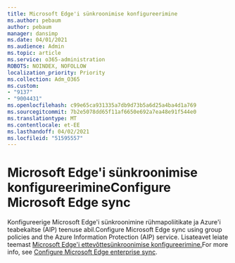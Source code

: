 ```yaml
---
title: Microsoft Edge'i sünkroonimise konfigureerimine
ms.author: pebaum
author: pebaum
manager: dansimp
ms.date: 04/01/2021
ms.audience: Admin
ms.topic: article
ms.service: o365-administration
ROBOTS: NOINDEX, NOFOLLOW
localization_priority: Priority
ms.collection: Adm_O365
ms.custom:
- "9137"
- "9004431"
ms.openlocfilehash: c99e65ca931335a7db9d73b5a6d25a4ba4d1a769
ms.sourcegitcommit: 7b2e5078dd65f11af6650e692a7ea48e91f544e0
ms.translationtype: MT
ms.contentlocale: et-EE
ms.lasthandoff: 04/02/2021
ms.locfileid: "51595557"
---
```

# <a name="configure-microsoft-edge-sync"></a><span data-ttu-id="7b7d5-102">Microsoft Edge'i sünkroonimise konfigureerimine</span><span class="sxs-lookup"><span data-stu-id="7b7d5-102">Configure Microsoft Edge sync</span></span>

<span data-ttu-id="7b7d5-103">Konfigureerige Microsoft Edge'i sünkroonimine rühmapoliitikate ja Azure'i teabekaitse (AIP) teenuse abil.</span><span class="sxs-lookup"><span data-stu-id="7b7d5-103">Configure Microsoft Edge sync using group policies and the Azure Information Protection (AIP) service.</span></span> <span data-ttu-id="7b7d5-104">Lisateavet leiate teemast [Microsoft Edge'i ettevõttesünkroonimise konfigureerimine.](https://docs.microsoft.com/deployedge/microsoft-edge-enterprise-sync)</span><span class="sxs-lookup"><span data-stu-id="7b7d5-104">For more info, see [Configure Microsoft Edge enterprise sync](https://docs.microsoft.com/deployedge/microsoft-edge-enterprise-sync).</span></span>